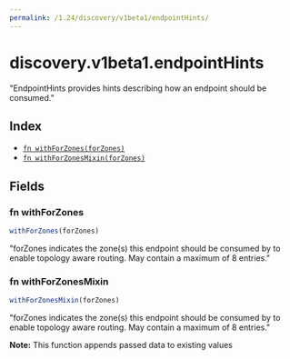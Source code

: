 ```yaml
---
permalink: /1.24/discovery/v1beta1/endpointHints/
---
```


# discovery.v1beta1.endpointHints

"EndpointHints provides hints describing how an endpoint should be consumed."

## Index

* [`fn withForZones(forZones)`](#fn-withforzones)
* [`fn withForZonesMixin(forZones)`](#fn-withforzonesmixin)

## Fields

### fn withForZones

```ts
withForZones(forZones)
```

"forZones indicates the zone(s) this endpoint should be consumed by to enable topology aware routing. May contain a maximum of 8 entries."

### fn withForZonesMixin

```ts
withForZonesMixin(forZones)
```

"forZones indicates the zone(s) this endpoint should be consumed by to enable topology aware routing. May contain a maximum of 8 entries."

**Note:** This function appends passed data to existing values